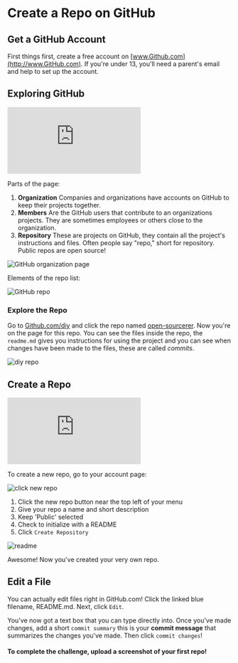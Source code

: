 # Create a Repo on GitHub

## Get a GitHub Account
First things first, create a free account on [www.Github.com](http://www.GitHub.com). If you're under 13, you'll need a parent's email and help to set up the account. 

## Exploring GitHub

<iframe src="http://player.vimeo.com/video/60916674?title=0&amp;byline=0&amp;portrait=0" frameborder="0" webkitAllowFullScreen mozallowfullscreen allowFullScreen></iframe>

Parts of the page:

1. **Organization** Companies and organizations have accounts on GitHub to keep their projects together.
1. **Members** Are the GitHub users that contribute to an organizations projects. They are sometimes employees or others close to the organization. 
3. **Repository** These are projects on GitHub, they contain all the project's instructions and files. Often people say "repo," short for repository. Public repos are open source! 

![GitHub organization page](http://diy-visualpedia.s3.amazonaws.com/github-org-page-01.png)

Elements of the repo list:

![GitHub repo](http://diy-visualpedia.s3.amazonaws.com/github-repo-01.png)

### Explore the Repo
Go to [Github.com/diy](http://github.com/diy) and click the repo named [open-sourcerer](http://www.GitHub.com/diy/open-sourcerer). Now you're on the page for this repo. You can see the files inside the repo, the `readme.md` gives you instructions for using the project and you can see when changes have been made to the files, these are called *commits*.

![diy repo](http://diy-visualpedia.s3.amazonaws.com/git-repo-page-01.png)

## Create a Repo

<iframe src="http://player.vimeo.com/video/60916779?title=0&amp;byline=0&amp;portrait=0" frameborder="0" webkitAllowFullScreen mozallowfullscreen allowFullScreen></iframe>

To create a new repo, go to your account page:

![click new repo](http://diy-visualpedia.s3.amazonaws.com/click-repo.png "click new repo icon")

1. Click the new repo button near the top left of your menu
2. Give your repo a name and short description
3. Keep 'Public' selected
4. Check to initialize with a README
5. Click `Create Repository`

![readme](http://diy-visualpedia.s3.amazonaws.com/intialize-readme.png)

Awesome! Now you've created your very own repo. 

## Edit a File
You can actually edit files right in GitHub.com! Click the linked blue filename, README.md. Next, click `Edit`.

You've now got a text box that you can type directly into. Once you've made changes, add a short `commit summary` this is your **commit message** that summarizes the changes you've made. Then click `commit changes`! 

#### To complete the challenge, upload a screenshot of your first repo! 
